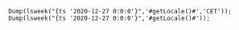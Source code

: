 ```luceescript+trycf
	Dump(lsweek("{ts '2020-12-27 0:0:0'}",'#getLocale()#','CET'));
	Dump(lsweek("{ts '2020-12-27 0:0:0'}",'#getLocale()#'));
```